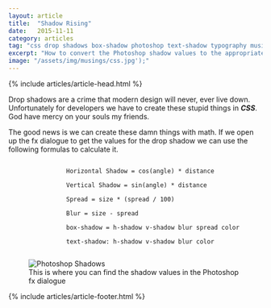 ```yaml
---
layout: article
title:  "Shadow Rising"
date:   2015-11-11
category: articles
tag: "css drop shadows box-shadow photoshop text-shadow typography musings"
excerpt: "How to convert the Photoshop shadow values to the appropriate text-shadow and box-shadow values in CSS."
image: "/assets/img/musings/css.jpg');"
---
```

{% include articles/article-head.html %}
<section class="code continued">
	<div class="content gutters">
		<div class="span-3 col empty"></div>
		<div class="span-6 col">
			<p>Drop shadows are a crime that modern design will never, ever live down. Unfortunately for developers we have to create these stupid things in <strong><em>CSS</em></strong>. God have mercy on your souls my friends.</p>
			<p>The good news is we can create these damn things with math. If we open up the fx dialogue to get the values for the drop shadow we can use the following formulas to calculate it.</p>
			<code>
				Horizontal Shadow = cos(angle) * distance<br/>
				Vertical Shadow = sin(angle) * distance<br/>
				Spread = size * (spread / 100)<br/>
				Blur = size - spread<br/>
				box-shadow = h-shadow v-shadow blur spread color<br/>
				text-shadow: h-shadow v-shadow blur color
			</code>
			<figure>
				<img src="{{ site.loading }}" data-src="{{ site.baseurl }}/assets/img/musings/shadows.png" alt="Photoshop Shadows"/>
				<figcaption>This is where you can find the shadow values in the Photoshop fx dialogue</figcaption>
			</figure>
		</div>
		<div class="span-3 col empty"></div>	
	</div>
{% include articles/article-footer.html %}
</section>